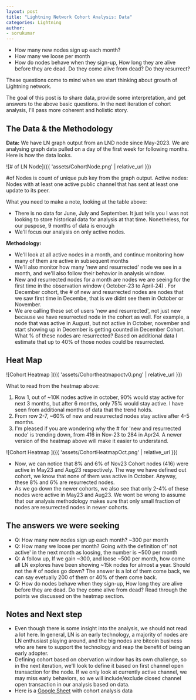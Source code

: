 ```yaml
---
layout: post
title: "Lightning Network Cohort Analysis: Data"
categories: Lightning
author:
- sorukumar
---
```


 - How many new nodes sign up each month? 
 - How many we loose per month
 - How do nodes behave when they sign-up, How long they are alive before they are dead. Do they come alive from dead? Do they resurrect?

These questions come to mind when we start thinking about growth of Lightning network. 

The goal of this post is to share data, provide some interpretation, and get answers to the above basic questions. In the next iteration of cohort analysis, I'll pass more coherent and holistic story.


## The Data & the Methodology

**Data:**
We have LN graph output from an LND node since May-2023. We are analysing graph data pulled on a day of the first week for following months. Here is how the data looks.

![# of LN Node]({{ 'assets/CohortNode.png' | relative_url }})

#of Nodes is count of unique pub key from the graph output. 
Active nodes: Nodes with at least one active public channel that has sent at least one update to its peer.

What you need to make a note, looking at the table above:

 - There is no data for June, July and September. It just tells you I was not looking to store historical data for analysis at that time. Nonetheless, for our puspose, 9 months of data is enough
 - We'll focus our analysis on only active nodes.

**Methodology:**

 - We'll look at all active nodes in a month, and continue monitoring how many of 	them are active in subsequent months
 -  We'll also monitor how many 'new and resurrected' node we see in a month, and we'll also follow their behavior in analysis window.
 - New and resurrected nodes for a month are nodes we are seeing for the first time in the observation window ( October-23  to April-24) . For December cohort,  the # of new and resurrected nodes are nodes that we saw first time in Decembe, that is we didnt see them in October or November.
 - We are calling these set of users 'new and resurrected', not just new because we have resurrected node in the cohort as well. For example, a node that was active in August, but not active in October, november and start showing up in December is getting counted in December Cohort. What % of these nodes are resurrected? Based on additional data I estimate that up to 40% of those nodes could be resurrected. 

## Heat Map

![Cohort Heatmap ]({{ 'assets/Cohortheatmapoctv0.png' | relative_url }})

What to read from the heatmap above:

 1. Row 1, out of ~10K nodes active in october, 90% would stay active for next 3 months, but after 6 months, only 75% would stay active. I have seen from additional months of data that the trend holds.
 2. From row 2-7, ~60% of new and resurrected nodes stay active after 4-5 months.
 3. I'm pleased if you are wondering why the # for  'new and resurrected node' is trending down, from 416 in Nov-23 to 284 in Apr24. A newer version of the heatmap above will make it easier to understand.

![Cohort Heatmap ]({{ 'assets/CohortHeatmapOct.png' | relative_url }})

 - Now, we can notice that 8% and 6% of Nov23 Cohort nodes (416) were  active in May23 and Aug23 respectively. The way we have defined out  cohort, we know that none of them was active in October. Anyway,  these 8% and 6% are resurrected nodes.
 - As we go down the newer cohorts, we also see that only 2-4% of these nodes were active in May23 and Aug23. We wont be wrong to assume that our analysis methodology makes sure that only small fraction of nodes are resurrected nodes in newer cohorts.

## The answers we were seeking

 - Q: How many new nodes sign up each month? ~300 per month 
 - Q: How many we loose per month?  Going with the definition of' not active' in the next month as loosing, the number is ~500 per month 
 - Q: A follow up, If we gain ~300, and loose ~500 per month, how come all LN explores have been showing ~15k nodes  for almost a year. Should  not the # of nodes go down? The answer is a lot of them come back, we can say evetually 200 of them or 40% of them come back.
 - Q: How do nodes behave when they sign-up, How long they are alive before they are dead. Do they come alive from dead?  Read through the points we discussed on the heatmap section.

## Notes and Next step

 - Even though there is some insight into the analysis, we should not read a lot here. In general, LN is an early technology, a majority of nodes are LN enthusiast playing around, and the big nodes are bitcoin business who are here to support the technology  and reap the benefit of being an early adopter. 
 - Defining cohort based on obervation window has its own challenge, so in the next iteration, we'll look to define it based on first channel open transaction for the node. If we only look at currently active channel, we may miss early behaviors, so we will include/exclude closed channel open transaction in our analysis based on data.
 - Here is a [Google Sheet](https://docs.google.com/spreadsheets/d/1T-eXOk72UZCCMpZzNko8LLx3o6zUt3KVKMtbQ2cBU6Q/edit?usp=sharing) with cohort analysis data 
<!--stackedit_data:
eyJoaXN0b3J5IjpbMTEwOTE5MTIwMSwtMTQ1MDc5MTk3NSwxNz
kzNzAzMzU4LC01OTcyOTI5MjAsLTM3ODMyNDYwMSw2NDI2MTI2
NzMsLTE1MTUxNDI4ODAsNzQ3NjU2MjAyLC04ODMxOTUzMiwtMT
E5NTYwNzA1MiwzODQ3NDk3NzRdfQ==
-->